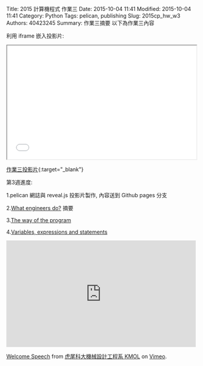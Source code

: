 Title: 2015 計算機程式 作業三
Date: 2015-10-04 11:41
Modified: 2015-10-04 11:41
Category: Python
Tags: pelican, publishing
Slug: 2015cp_hw_w3
Authors: 40423245
Summary: 作業三摘要
以下為作業三內容

利用 iframe 嵌入投影片:

<iframe src="40423245_cp_w3.html" width="500" height="300"></iframe>

[作業三投影片](40423245_cp_w3.html){:target="_blank"}

第3週進度:

1.pelican 網誌與 reveal.js 投影片製作, 內容送到 Github pages 分支

2.<a href="http://www.sciencedirect.com/science/article/pii/B9780815514473500029">What engineers do?</a>
摘要

3.<a href="http://openbookproject.net/thinkcs/python/english3e/way_of_the_program.html">The way of the program</a>

4.<a href="http://openbookproject.net/thinkcs/python/english3e/variables_expressions_statements.html">Variables, expressions and statements</a>

<iframe src="https://player.vimeo.com/video/137724068" width="500" height="281" frameborder="0" webkitallowfullscreen mozallowfullscreen allowfullscreen></iframe> <p><a href="https://vimeo.com/137724068">Welcome Speech</a> from <a href="https://vimeo.com/user24079973">虎尾科大機械設計工程系 KMOL</a> on <a href="https://vimeo.com">Vimeo</a>.</p>
